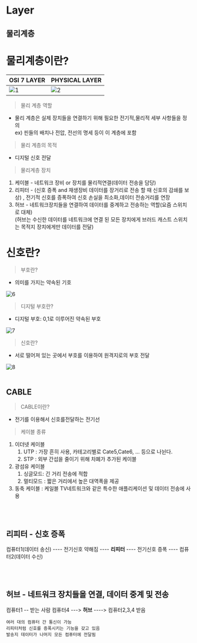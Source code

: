 # Layer

## 물리계층

# **물리계층이란?** <br>
|OSI 7 LAYER|PHYSICAL LAYER|
|-|-|
|![1](https://github.com/user-attachments/assets/3c9ad377-411a-43d1-98bd-bf72b82ccba9)|![2](https://github.com/user-attachments/assets/9cdc83c8-ba0e-4522-81ce-2b4955fb8d95)|

> 물리 계층 역할

* 물리 계층은 실제 장치들을 연결하기 위해 필요한 전기적,물리적 세부 사항들을 정의 <br>
ex) 핀들의 배치나 전압, 전선의 명세 등이 이 계층에 포함

> 물리 계층의 목적

* 디지털 신호 전달

> 물리계층 장치
1. 케이블 - 네트워크 장비 or 장치를 물리적연결(데이터 전송을 담당)
2. 리피터 - (신호 증폭 and 재생장비 데이터를 장거리로 전송 할 때 신호의 감쇄를 보상) , 전기적 신호를 증폭하여 신호 손실을 최소화,데이터 전송거리를 연장
3. 허브 - 네트워크장치들을 연결하여 데이터를 중계하고 전송하는 역할(요즘 스위치로 대체) <br>
(허브는 수신한 데이터를 네트워크에 연결 된 모든 장치에게 브러드 캐스트 스위치는 목적지 장치에게만 데이터를 전달)

# **신호란?**
>부호란?
- 의미를 가지는 약속된 기호

![6](https://github.com/user-attachments/assets/d634d362-e359-4c20-b12c-32f018305abd)
<br>

> 디지털 부호란?
- 디지털 부호: 0,1로 이루어진 약속된 부호 <br>

![7](https://github.com/user-attachments/assets/725734e2-de2a-4b93-9181-6bcd74c6dff7)
<br>

>신호란?
- 서로 떨어져 있는 곳에서 부호를 이용하여 원격지로의 부호 전달

![8](https://github.com/user-attachments/assets/85120795-3d81-46b7-a536-bdd2d615f784)
<br>
<br>

## CABLE
> CABLE이란?
 - 전기를 이용해서 신호를전달하는 전기선

> 케이블 종류

1. 이더넷 케이블
   1) UTP : 가장 흔히 사용, 카테고리별로 Cate5,Cate6, ... 등으로 나뉜다.
   2) STP : 외부 간섭을 줄이기 위해 차폐가 추가된 케이블
2. 광섬유 케이블
   1) 싱글모드: 긴 거리 전송에 적합
   2) 멀티모드 : 짧은 거리에서 높은 대역폭을 제공
3. 동축 케이블 : 케일블 TV네트워크와 같은 특수한 애플리케이션 및 데이터 전송에 사용
<br>
<br>

## 리피터 - 신호 증폭
컴퓨터1(데이터 송신) ---- 전기신호 약해짐 ---- **리피터** ---- 전기신호 증폭 ---- 컴퓨터2(데이터 수신)

<br>
<br>

## 허브 - 네트워크 장치들을 연결, 데이터 중계 및 전송
컴퓨터1 -- 받는 사람 컴퓨터4 ---> **허브** ----> 컴퓨터2,3,4 받음 <br>

    여러 대의 컴퓨터 간 통신이 가능
    리피터처럼 신호를 증폭시키는 기능을 갖고 있음
    발송지 데이터가 나머지 모든 컴퓨터에 전달됨  
